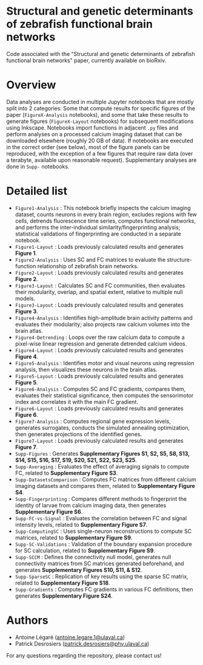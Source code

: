 # Structural and genetic determinants of zebrafish functional brain networks

Code associated with the "Structural and genetic determinants of zebrafish functional brain networks" paper, currently available on bioRxiv.

# Overview

Data analyses are conducted in multiple Jupyter notebooks that are mostly split into 2 categories: Some that compute results for specific figures of the paper (`FigureX-Analysis` notebooks), and some that take these results to generate figures (`FigureX-Layout` notebooks) for subsequent modifications using Inkscape. Notebooks import functions in adjacent `.py` files and perform analyses on a processed calcium imaging dataset that can be downloaded elsewhere (roughly 20 GB of data). If notebooks are executed in the correct order (see below), most of the figure panels can be reproduced, with the exception of a few figures that require raw data (over a terabyte, available upon reasonable request). Supplementary analyses are done in `Supp-` notebooks.

# Detailed list

- `Figure1-Analysis` : This notebook briefly inspects the calcium imaging dataset, counts neurons in every brain region, excludes regions with few cells, detrends fluorescence time series, computes functional networks, and performs the inter-individual similarity/fingerprinting analysis; statistical validations of fingerprinting are conducted in a separate notebook.
- `Figure1-Layout` : Loads previously calculated results and generates **Figure 1**.
- `Figure2-Analysis` : Uses SC and FC matrices to evaluate the structure-function relationship of zebrafish brain networks.
- `Figure2-Layout` : Loads previously calculated results and generates **Figure 2**.
- `Figure3-Layout` : Calculates SC and FC communities, then evaluates their modularity, overlap, and spatial extent, relative to multiple null models.
- `Figure3-Layout` : Loads previously calculated results and generates **Figure 3**.
- `Figure4-Analysis` : Identifies high-amplitude brain activity patterns and evaluates their modularity; also projects raw calcium volumes into the brain atlas.
- `Figure4-Detrending` : Loops over the raw calcium data to compute a pixel-wise linear regression and generate detrended calcium videos.
- `Figure4-Layout` : Loads previously calculated results and generates **Figure 4**.
- `Figure5-Analysis` : Identifies motor and visual neurons using regression analysis, then visualizes these neurons in the brain atlas.
- `Figure5-Layout` : Loads previously calculated results and generates **Figure 5**.
- `Figure6-Analysis` : Computes SC and FC gradients, compares them, evaluates their statistical significance, then computes the sensorimotor index and correlates it with the main FC gradient.
- `Figure6-Layout` : Loads previously calculated results and generates **Figure 6**.
- `Figure7-Analysis` : Computes regional gene expression levels, generates surrogates, conducts the simulated annealing optimization, then generates projections of the identified genes.
- `Figure7-Layout` : Loads previously calculated results and generates **Figure 7**.
- `Supp-Figures` : Generates **Supplementary Figures S1, S2, S5, S8, S13, S14, S15, S16, S17, S19, S20, S21, S22, S23, S25**.
- `Supp-Averaging` : Evaluates the effect of averaging signals to compute FC, related to **Supplementary Figure S3**.
- `Supp-DatasetsComparison` : Computes FC matrices from different calcium imaging datasets and compares them, related to **Supplementary Figure S4**.
- `Supp-Fingerprinting` : Compares different methods to fingerprint the identity of larvae from calcium imaging data, then generates **Supplementary Figure S6**.
- `Supp-FC-vs-Signal` : Evaluates the correlation between FC and signal intensity levels, related to **Supplementary Figure S7**.
- `Supp-ComputingSC` : Uses single-neuron reconstructions to compute SC matrices, related to **Supplementary Figure S9**.
- `Supp-SC-Validations` : Validation of the boundary expansion procedure for SC calculation, related to **Supplementary Figure S9**.
- `Supp-SCCM` : Defines the connectivity null model, generates null connectivity matrices from SC matrices generated beforehand, and generates **Supplementary Figures S10, S11, & S12**.
- `Supp-SparseSC` : Replication of key results using the sparse SC matrix, related to **Supplementary Figure S18**.
- `Supp-Gradients` : Computes FC gradients in various FC definitions, then generates **Supplementary Figure S24**.

# Authors

- Antoine Légaré (antoine.legare.1@ulaval.ca)
- Patrick Desrosiers (patrick.desrosiers@phy.ulaval.ca)

For any questions regarding the repository, please contact us!

